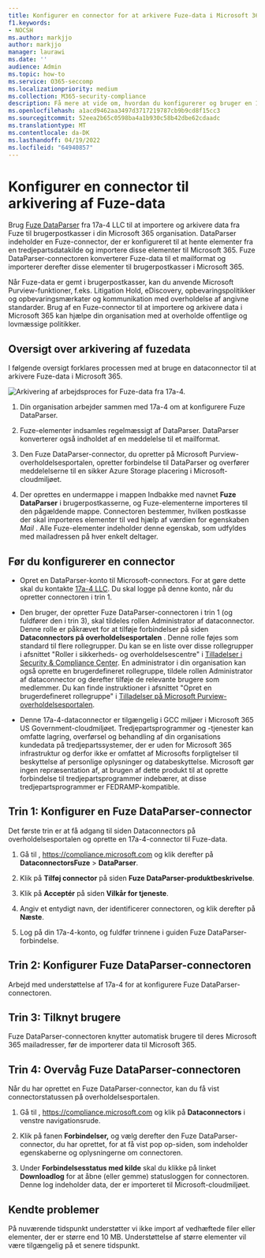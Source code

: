 ```yaml
---
title: Konfigurer en connector for at arkivere Fuze-data i Microsoft 365
f1.keywords:
- NOCSH
ms.author: markjjo
author: markjjo
manager: laurawi
ms.date: ''
audience: Admin
ms.topic: how-to
ms.service: O365-seccomp
ms.localizationpriority: medium
ms.collection: M365-security-compliance
description: Få mere at vide om, hvordan du konfigurerer og bruger en 17a-4 Fuze DataParser-connector til at importere og arkivere Fuze-data i Microsoft 365.
ms.openlocfilehash: a1acd9462aa3497d3717219787cb9b9cd8f15cc3
ms.sourcegitcommit: 52eea2b65c0598ba4a1b930c58b42dbe62cdaadc
ms.translationtype: MT
ms.contentlocale: da-DK
ms.lasthandoff: 04/19/2022
ms.locfileid: "64940857"
---
```

# <a name="set-up-a-connector-to-archive-fuze-data"></a>Konfigurer en connector til arkivering af Fuze-data

Brug [Fuze DataParser](https://www.17a-4.com/fuze-dataparser/) fra 17a-4 LLC til at importere og arkivere data fra Fuze til brugerpostkasser i din Microsoft 365 organisation. DataParser indeholder en Fuze-connector, der er konfigureret til at hente elementer fra en tredjepartsdatakilde og importere disse elementer til Microsoft 365. Fuze DataParser-connectoren konverterer Fuze-data til et mailformat og importerer derefter disse elementer til brugerpostkasser i Microsoft 365.

Når Fuze-data er gemt i brugerpostkasser, kan du anvende Microsoft Purview-funktioner, f.eks. Litigation Hold, eDiscovery, opbevaringspolitikker og opbevaringsmærkater og kommunikation med overholdelse af angivne standarder. Brug af en Fuze-connector til at importere og arkivere data i Microsoft 365 kan hjælpe din organisation med at overholde offentlige og lovmæssige politikker.

## <a name="overview-of-archiving-fuze-data"></a>Oversigt over arkivering af fuzedata

I følgende oversigt forklares processen med at bruge en dataconnector til at arkivere Fuze-data i Microsoft 365.

![Arkivering af arbejdsproces for Fuze-data fra 17a-4.](../media/FuzeDataParserConnectorWorkflow.png)

1. Din organisation arbejder sammen med 17a-4 om at konfigurere Fuze DataParser.

2. Fuze-elementer indsamles regelmæssigt af DataParser. DataParser konverterer også indholdet af en meddelelse til et mailformat.

3. Den Fuze DataParser-connector, du opretter på Microsoft Purview-overholdelsesportalen, opretter forbindelse til DataParser og overfører meddelelserne til en sikker Azure Storage placering i Microsoft-cloudmiljøet.

4. Der oprettes en undermappe i mappen Indbakke med navnet **Fuze DataParser** i brugerpostkasserne, og Fuze-elementerne importeres til den pågældende mappe. Connectoren bestemmer, hvilken postkasse der skal importeres elementer til ved hjælp af værdien for egenskaben *Mail* . Alle Fuze-elementer indeholder denne egenskab, som udfyldes med mailadressen på hver enkelt deltager.

## <a name="before-you-set-up-a-connector"></a>Før du konfigurerer en connector

- Opret en DataParser-konto til Microsoft-connectors. For at gøre dette skal du kontakte [17a-4 LLC](https://www.17a-4.com/contact/). Du skal logge på denne konto, når du opretter connectoren i trin 1.

- Den bruger, der opretter Fuze DataParser-connectoren i trin 1 (og fuldfører den i trin 3), skal tildeles rollen Administrator af dataconnector. Denne rolle er påkrævet for at tilføje forbindelser på siden **Dataconnectors på overholdelsesportalen** . Denne rolle føjes som standard til flere rollegrupper. Du kan se en liste over disse rollegrupper i afsnittet "Roller i sikkerheds- og overholdelsescentre" i [Tilladelser i Security & Compliance Center](../security/office-365-security/permissions-in-the-security-and-compliance-center.md#roles-in-the-security--compliance-center). En administrator i din organisation kan også oprette en brugerdefineret rollegruppe, tildele rollen Administrator af dataconnector og derefter tilføje de relevante brugere som medlemmer. Du kan finde instruktioner i afsnittet "Opret en brugerdefineret rollegruppe" i [Tilladelser på Microsoft Purview-overholdelsesportalen](microsoft-365-compliance-center-permissions.md#create-a-custom-role-group).

- Denne 17a-4-dataconnector er tilgængelig i GCC miljøer i Microsoft 365 US Government-cloudmiljøet. Tredjepartsprogrammer og -tjenester kan omfatte lagring, overførsel og behandling af din organisations kundedata på tredjepartssystemer, der er uden for Microsoft 365 infrastruktur og derfor ikke er omfattet af Microsofts forpligtelser til beskyttelse af personlige oplysninger og databeskyttelse. Microsoft gør ingen repræsentation af, at brugen af dette produkt til at oprette forbindelse til tredjepartsprogrammer indebærer, at disse tredjepartsprogrammer er FEDRAMP-kompatible.

## <a name="step-1-set-up-a-fuze-dataparser-connector"></a>Trin 1: Konfigurer en Fuze DataParser-connector

Det første trin er at få adgang til siden Dataconnectors på overholdelsesportalen og oprette en 17a-4-connector til Fuze-data.

1. Gå til , <https://compliance.microsoft.com> og klik derefter på **DataconnectorsFuze** >  **DataParser**.

2. Klik på **Tilføj connector** på siden **Fuze DataParser-produktbeskrivelse**.

3. Klik på **Acceptér** på siden **Vilkår for tjeneste**.

4. Angiv et entydigt navn, der identificerer connectoren, og klik derefter på **Næste**.

5. Log på din 17a-4-konto, og fuldfør trinnene i guiden Fuze DataParser-forbindelse.

## <a name="step-2-configure-the-fuze-dataparser-connector"></a>Trin 2: Konfigurer Fuze DataParser-connectoren

Arbejd med understøttelse af 17a-4 for at konfigurere Fuze DataParser-connectoren.

## <a name="step-3-map-users"></a>Trin 3: Tilknyt brugere

Fuze DataParser-connectoren knytter automatisk brugere til deres Microsoft 365 mailadresser, før de importerer data til Microsoft 365.

## <a name="step-4-monitor-the-fuze-dataparser-connector"></a>Trin 4: Overvåg Fuze DataParser-connectoren

Når du har oprettet en Fuze DataParser-connector, kan du få vist connectorstatussen på overholdelsesportalen.

1. Gå til , <https://compliance.microsoft.com> og klik på **Dataconnectors** i venstre navigationsrude.

2. Klik på fanen **Forbindelser,** og vælg derefter den Fuze DataParser-connector, du har oprettet, for at få vist pop op-siden, som indeholder egenskaberne og oplysningerne om connectoren.

3. Under **Forbindelsesstatus med kilde** skal du klikke på linket **Downloadlog** for at åbne (eller gemme) statusloggen for connectoren. Denne log indeholder data, der er importeret til Microsoft-cloudmiljøet.

## <a name="known-issues"></a>Kendte problemer

På nuværende tidspunkt understøtter vi ikke import af vedhæftede filer eller elementer, der er større end 10 MB. Understøttelse af større elementer vil være tilgængelig på et senere tidspunkt.
